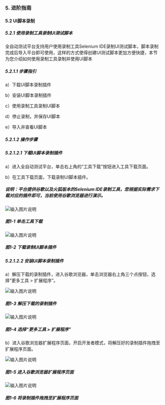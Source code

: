 ### 5. 进阶指南 

#### 5.2 UI脚本录制 

##### 5.2.1 使用录制工具录制UI测试脚本

全自动测试平台支持用户使用录制工具Selenium IDE录制UI测试脚本，脚本录制完成后导入平台即可使用，这样的方式使得创建UI测试脚本更加方便快捷，本节为您介绍如何使用录制工具录制并使用UI脚本

##### 5.2.1.1 步骤指引

a）下载UI脚本录制插件

b）安装UI脚本录制插件

c）使用录制工具录制UI脚本

d）停止录制，并保存UI脚本

e）导入并查看UI脚本

##### 5.2.1.2 操作步骤

##### 5.2.1.2.1 下载UI脚本录制插件

a）进入全自动测试平台，单击右上角的“工具下载”按钮进入工具下载页面。

b）在工具下载页面，下载录制UI脚本插件。

##### 说明：平台提供谷歌以及火狐版本的Selenium IDE录制工具，您根据实际需求下载对应的插件即可，当前使用谷歌浏览器进行演示。

![输入图片说明](../../../images/SoFlu%E5%85%A8%E8%87%AA%E5%8A%A8%E6%B5%8B%E8%AF%95%E5%B9%B3%E5%8F%B0%E6%95%99%E7%A8%8B/5.%20%E8%BF%9B%E9%98%B6%E6%8C%87%E5%8D%97/2.%20UI%E8%84%9A%E6%9C%AC%E5%BD%95%E5%88%B6/image.png)

##### 图1-1 单击工具下载

![输入图片说明](../../../images/SoFlu%E5%85%A8%E8%87%AA%E5%8A%A8%E6%B5%8B%E8%AF%95%E5%B9%B3%E5%8F%B0%E6%95%99%E7%A8%8B/5.%20%E8%BF%9B%E9%98%B6%E6%8C%87%E5%8D%97/2.%20UI%E8%84%9A%E6%9C%AC%E5%BD%95%E5%88%B6/1-2.png)

##### 图1-2 下载录制UI脚本插件

##### 5.2.1.2.2 安装UI脚本录制插件

a）解压下载的录制插件，进入谷歌浏览器，单击浏览器右上角三个点按钮，选择“更多工具 > 扩展程序”。

![输入图片说明](../../../images/SoFlu%E5%85%A8%E8%87%AA%E5%8A%A8%E6%B5%8B%E8%AF%95%E5%B9%B3%E5%8F%B0%E6%95%99%E7%A8%8B/5.%20%E8%BF%9B%E9%98%B6%E6%8C%87%E5%8D%97/2.%20UI%E8%84%9A%E6%9C%AC%E5%BD%95%E5%88%B6/1-3.png)

##### 图1-3 解压下载的录制插件

![输入图片说明](../../../images/SoFlu%E5%85%A8%E8%87%AA%E5%8A%A8%E6%B5%8B%E8%AF%95%E5%B9%B3%E5%8F%B0%E6%95%99%E7%A8%8B/5.%20%E8%BF%9B%E9%98%B6%E6%8C%87%E5%8D%97/2.%20UI%E8%84%9A%E6%9C%AC%E5%BD%95%E5%88%B6/1-4.png)

##### 图1-4 选择“更多工具 > 扩展程序”

b）进入谷歌浏览器扩展程序页面，开启开发者模式，将解压好的录制插件拖拽至扩展程序页面。

![输入图片说明](../../../images/SoFlu%E5%85%A8%E8%87%AA%E5%8A%A8%E6%B5%8B%E8%AF%95%E5%B9%B3%E5%8F%B0%E6%95%99%E7%A8%8B/5.%20%E8%BF%9B%E9%98%B6%E6%8C%87%E5%8D%97/2.%20UI%E8%84%9A%E6%9C%AC%E5%BD%95%E5%88%B6/1-5.png)

##### 图1-5 进入谷歌浏览器扩展程序页面

![输入图片说明](../../../images/SoFlu%E5%85%A8%E8%87%AA%E5%8A%A8%E6%B5%8B%E8%AF%95%E5%B9%B3%E5%8F%B0%E6%95%99%E7%A8%8B/5.%20%E8%BF%9B%E9%98%B6%E6%8C%87%E5%8D%97/2.%20UI%E8%84%9A%E6%9C%AC%E5%BD%95%E5%88%B6/1-6.png)

##### 图1-6 将录制插件拖拽至扩展程序页面
